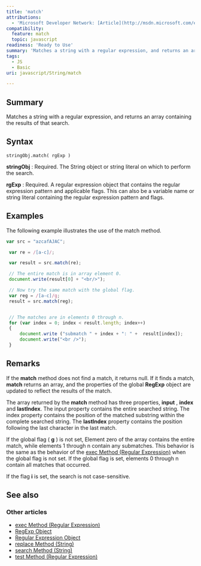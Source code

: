 ```yaml
---
title: 'match'
attributions:
  - 'Microsoft Developer Network: [Article](http://msdn.microsoft.com/en-us/library/ie/7df7sf4x(v=vs.94).aspx)'
compatibility:
  feature: match
  topic: javascript
readiness: 'Ready to Use'
summary: 'Matches a string with a regular expression, and returns an array containing the results of that search.'
tags:
  - JS
  - Basic
uri: javascript/String/match

---
```

## Summary

Matches a string with a regular expression, and returns an array containing the results of that search.

## Syntax

    stringObj.match( rgExp )

**stringObj**
:   Required. The String object or string literal on which to perform the search.

**rgExp**
:   Required. A regular expression object that contains the regular expression pattern and applicable flags. This can also be a variable name or string literal containing the regular expression pattern and flags.

## Examples

The following example illustrates the use of the match method.

``` js
var src = "azcafAJAC";

 var re = /[a-c]/;

 var result = src.match(re);

 // The entire match is in array element 0.
 document.write(result[0] + "<br/>");

 // Now try the same match with the global flag.
 var reg = /[a-c]/g;
 result = src.match(reg);


 // The matches are in elements 0 through n.
 for (var index = 0; index < result.length; index++)
 {
     document.write ("submatch " + index + ": " +  result[index]);
     document.write("<br />");
 }
```

## Remarks

If the **match** method does not find a match, it returns null. If it finds a match, **match** returns an array, and the properties of the global **RegExp** object are updated to reflect the results of the match.

The array returned by the **match** method has three properties, **input** , **index** and **lastIndex**. The input property contains the entire searched string. The index property contains the position of the matched substring within the complete searched string. The **lastIndex** property contains the position following the last character in the last match.

If the global flag ( **g** ) is not set, Element zero of the array contains the entire match, while elements 1 through n contain any submatches. This behavior is the same as the behavior of the [exec Method (Regular Expression)](/javascript/regular_expression/exec) when the global flag is not set. If the global flag is set, elements 0 through n contain all matches that occurred.

If the flag **i** is set, the search is not case-sensitive.

## See also

### Other articles

-   [exec Method (Regular Expression)](/javascript/regular_expression/exec)
-   [RegExp Object](/javascript/RegExp)
-   [Regular Expression Object](/javascript/regular_expression)
-   [replace Method (String)](/javascript/String/replace)
-   [search Method (String)](/javascript/String/search)
-   [test Method (Regular Expression)](/javascript/regular_expression/test)

